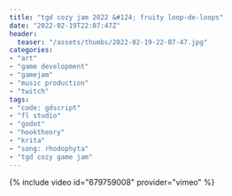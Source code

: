 ```yaml
---
title: "tgd cozy jam 2022 &#124; fruity loop-de-loops"
date: "2022-02-19T22:07:47Z"
header:
  teaser: "/assets/thumbs/2022-02-19-22-07-47.jpg"
categories:
- "art"
- "game development"
- "gamejam"
- "music production"
- "twitch"
tags:
- "code: gdscript"
- "fl studio"
- "godot"
- "hooktheory"
- "krita"
- "song: rhodophyta"
- "tgd cozy game jam"
---
```

{% include video id="679759008" provider="vimeo" %}
